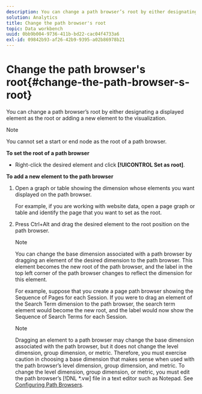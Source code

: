 ```yaml
---
description: You can change a path browser’s root by either designating a displayed element as the root or adding a new element to the visualization.
solution: Analytics
title: Change the path browser's root
topic: Data workbench
uuid: 0bb9b004-9736-411b-bd22-cac04f4733a6
exl-id: 09842b93-af26-42b9-9395-a02b86978b21
---
```

# Change the path browser's root{#change-the-path-browser-s-root}

You can change a path browser’s root by either designating a displayed element as the root or adding a new element to the visualization.

>[!NOTE]
>
>You cannot set a start or end node as the root of a path browser.

**To set the root of a path browser**

* Right-click the desired element and click **[!UICONTROL Set as root]**.

**To add a new element to the path browser**

1. Open a graph or table showing the dimension whose elements you want displayed on the path browser.

   For example, if you are working with website data, open a page graph or table and identify the page that you want to set as the root. 

1. Press Ctrl+Alt and drag the desired element to the root position on the path browser.

   >[!NOTE]
   >
   >You can change the base dimension associated with a path browser by dragging an element of the desired dimension to the path browser. This element becomes the new root of the path browser, and the label in the top left corner of the path browser changes to reflect the dimension for this element.

   For example, suppose that you create a page path browser showing the Sequence of Pages for each Session. If you were to drag an element of the Search Term dimension to the path browser, the search term element would become the new root, and the label would now show the Sequence of Search Terms for each Session.

   >[!NOTE]
   >
   >Dragging an element to a path browser may change the base dimension associated with the path browser, but it does not change the level dimension, group dimension, or metric. Therefore, you must exercise caution in choosing a base dimension that makes sense when used with the path browser’s level dimension, group dimension, and metric. To change the level dimension, group dimension, or metric, you must edit the path browser’s [!DNL *.vw] file in a text editor such as Notepad. See [Configuring Path Browsers](../../../../home/c-get-started/c-intf-anlys-ftrs/t-config-path-brwsr.md#task-bbb3ddaa140a414f984b697c2b8202a3).
